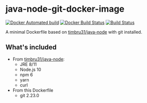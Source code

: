 # java-node-git-docker-image

[![Docker Automated build](https://img.shields.io/docker/automated/nathanfriend/java-node-git.svg)](https://hub.docker.com/r/nathanfriend/java-node-git/)
[![Docker Build Status](https://img.shields.io/docker/build/nathanfriend/java-node-git.svg)](https://hub.docker.com/r/nathanfriend/java-node-git/)
[![Build Status](https://gitlab.com/nfriend/docker-java-node-git/badges/master/pipeline.svg)](https://gitlab.com/nfriend/docker-java-node-git/pipelines/latest)

A minimal Dockerfile based on [timbru31/java-node](https://www.github.com/timbru31/docker-java-node) with git installed.

## What's included

- From [timbru31/java-node](https://www.github.com/timbru31/docker-java-node):
  - JRE 8/11
  - Node.js 10
  - npm 6
  - yarn
  - curl
- From this Dockerfile
  - git 2.23.0
